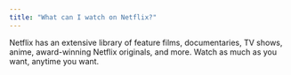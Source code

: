 ```yaml
---
title: "What can I watch on Netflix?"
---
```


Netflix has an extensive library of feature films, documentaries, TV shows, anime, award-winning Netflix originals, and more. Watch as much as you want, anytime you want.
